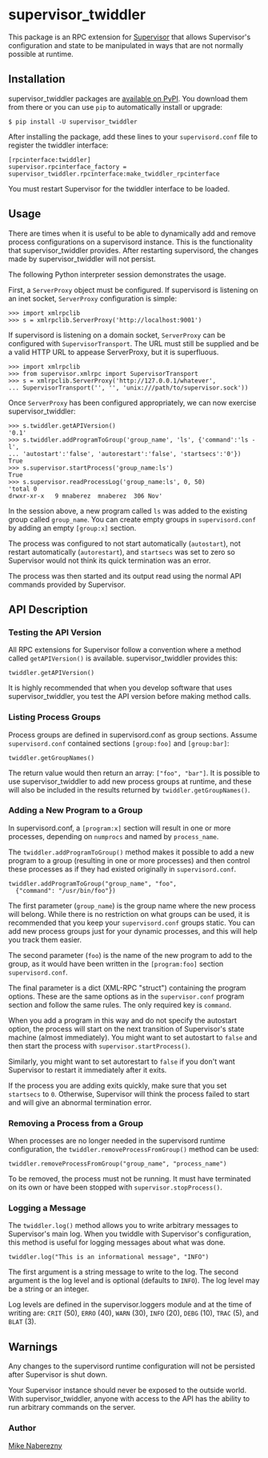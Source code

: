 # supervisor_twiddler

This package is an RPC extension for [Supervisor](http://supervisord.org)
that allows Supervisor's configuration and state to be manipulated in ways
that are not normally possible at runtime.

## Installation

supervisor_twiddler packages are
[available on PyPI](http://pypi.python.org/pypi/supervisor_twiddler).
You download them from there or you can use ``pip`` to
automatically install or upgrade:

    $ pip install -U supervisor_twiddler

After installing the package, add these lines to your ``supervisord.conf`` file
to register the twiddler interface:

    [rpcinterface:twiddler]
    supervisor.rpcinterface_factory = supervisor_twiddler.rpcinterface:make_twiddler_rpcinterface

You must restart Supervisor for the twiddler interface to be loaded.

## Usage

There are times when it is useful to be able to dynamically add and remove
process configurations on a supervisord instance. This is the functionality
that supervisor_twiddler provides. After restarting supervisord, the changes
made by supervisor_twiddler will not persist.

The following Python interpreter session demonstrates the usage.

First, a `ServerProxy` object must be configured. If supervisord is listening on
an inet socket, `ServerProxy` configuration is simple:

    >>> import xmlrpclib
    >>> s = xmlrpclib.ServerProxy('http://localhost:9001')

If supervisord is listening on a domain socket, `ServerProxy` can be configured
with `SupervisorTransport`. The URL must still be supplied and be a valid HTTP
URL to appease ServerProxy, but it is superfluous.

    >>> import xmlrpclib
    >>> from supervisor.xmlrpc import SupervisorTransport
    >>> s = xmlrpclib.ServerProxy('http://127.0.0.1/whatever',
    ... SupervisorTransport('', '', 'unix:///path/to/supervisor.sock'))

Once `ServerProxy` has been configured appropriately, we can now exercise
supervisor_twiddler:

    >>> s.twiddler.getAPIVersion()
    '0.1'
    >>> s.twiddler.addProgramToGroup('group_name', 'ls', {'command':'ls -l',
    ... 'autostart':'false', 'autorestart':'false', 'startsecs':'0'})
    True
    >>> s.supervisor.startProcess('group_name:ls')
    True
    >>> s.supervisor.readProcessLog('group_name:ls', 0, 50)
    'total 0
    drwxr-xr-x   9 mnaberez  mnaberez  306 Nov'

In the session above, a new program called `ls` was added to the existing
group called `group_name`.  You can create empty groups in `supervisord.conf`
by adding an empty `[group:x]` section.

The process was configured to not start automatically (`autostart`), not restart
automatically (`autorestart`), and `startsecs` was set to zero so Supervisor would
not think its quick termination was an error.

The process was then started and its output read using the normal API commands
provided by Supervisor.

## API Description

### Testing the API Version

All RPC extensions for Supervisor follow a convention where a method called
`getAPIVersion()` is available. supervisor_twiddler provides this:

    twiddler.getAPIVersion()

It is highly recommended that when you develop software that uses
supervisor_twiddler, you test the API version before making method calls.

### Listing Process Groups

Process groups are defined in supervisord.conf as group sections. Assume
`supervisord.conf` contained sections `[group:foo]` and `[group:bar]`:

    twiddler.getGroupNames()

The return value would then return an array: `["foo", "bar"]`. It is possible
to use supervisor_twiddler to add new process groups at runtime, and these
will also be included in the results returned by `twiddler.getGroupNames()`.

### Adding a New Program to a Group

In supervisord.conf, a `[program:x]` section will result in one or more
processes, depending on `numprocs` and named by `process_name`.

The `twiddler.addProgramToGroup()` method makes it possible to add a new program
to a group (resulting in one or more processes) and then control these
processes as if they had existed originally in `supervisord.conf`.

    twiddler.addProgramToGroup("group_name", "foo",
      {"command": "/usr/bin/foo"})

The first parameter (`group_name`) is the group name where the new process will
belong. While there is no restriction on what groups can be used, it is
recommended that you keep your `supervisord.conf` groups static. You can add new
process groups just for your dynamic processes, and this will help you track
them easier.

The second parameter (`foo`) is the name of the new program to add to the group,
as it would have been written in the `[program:foo]` section `supervisord.conf`.

The final parameter is a dict (XML-RPC "struct") containing the program
options. These are the same options as in the `supervisor.conf` program section
and follow the same rules. The only required key is `command`.

When you add a program in this way and do not specify the autostart option,
the process will start on the next transition of Supervisor's state machine
(almost immediately). You might want to set autostart to `false` and then
start the process with `supervisor.startProcess()`.

Similarly, you might want to set autorestart to `false` if you don't want
Supervisor to restart it immediately after it exits.

If the process you are adding exits quickly, make sure that you set `startsecs`
to `0`. Otherwise, Supervisor will think the process failed to start and will
give an abnormal termination error.

### Removing a Process from a Group

When processes are no longer needed in the supervisord runtime configuration,
the `twiddler.removeProcessFromGroup()` method can be used:

    twiddler.removeProcessFromGroup("group_name", "process_name")

To be removed, the process must not be running. It must have terminated on its
own or have been stopped with `supervisor.stopProcess()`.

### Logging a Message

The `twiddler.log()` method allows you to write arbitrary messages to
Supervisor's main log. When you twiddle with Supervisor's configuration, this
method is useful for logging messages about what was done.

    twiddler.log("This is an informational message", "INFO")

The first argument is a string message to write to the log. The second
argument is the log level and is optional (defaults to `INFO`). The log level
may be a string or an integer.

Log levels are defined in the supervisor.loggers module and at the time of
writing are: `CRIT` (50), `ERRO` (40), `WARN` (30), `INFO` (20), `DEBG` (10),
`TRAC` (5), and `BLAT` (3).

## Warnings

Any changes to the supervisord runtime configuration will not be persisted
after Supervisor is shut down.

Your Supervisor instance should never be exposed to the outside world. With
supervisor_twiddler, anyone with access to the API has the ability to run
arbitrary commands on the server.

### Author

[Mike Naberezny](http://github.com/mnaberez)
